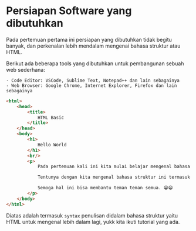# Persiapan Software yang dibutuhkan

Pada pertemuan pertama ini persiapan yang dibutuhkan tidak begitu banyak, dan perkenalan lebih mendalam mengenai bahasa struktur atau HTML. 

Berikut ada beberapa tools yang dibutuhkan untuk pembangunan sebuah web sederhana:

    - Code Editor: VSCode, Sublime Text, Notepad++ dan lain sebagainya
    - Web Browser: Google Chrome, Internet Explorer, Firefox dan lain sebagainya

```html
<html>
    <head>
        <title>
            HTML Basic
        </title>
    </head>
    <body>
        <h1>
            Hello World
        </h1>
        <br/>
        <p>
            Pada pertemuan kali ini kita mulai belajar mengenal bahasa struktur atau HTML yang biasa digunakan oleh orang orang.

            Tentunya dengan kita mengenal bahasa struktur ini termasuk pengenalan bahsa yang paling dasar untuk bisa membangun sebuah website.

            Semoga hal ini bisa membantu teman teman semua. 😁😁
        </p>
    </body>
</html>
```

Diatas adalah termasuk `syntax` penulisan didalam bahasa struktur yaitu HTML untuk mengenal lebih dalam lagi, yukk kita ikuti tutorial yang ada.